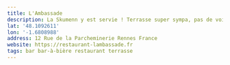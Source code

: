 ```yaml
---
title: L'Ambassade
description: La Skumenn y est servie ! Terrasse super sympa, pas de voiture !
lat: '48.1092611'
lon: '-1.6808988'
address: 12 Rue de la Parcheminerie Rennes France
website: https://restaurant-lambassade.fr
tags: bar bar-à-bière restaurant terrasse
---
```

